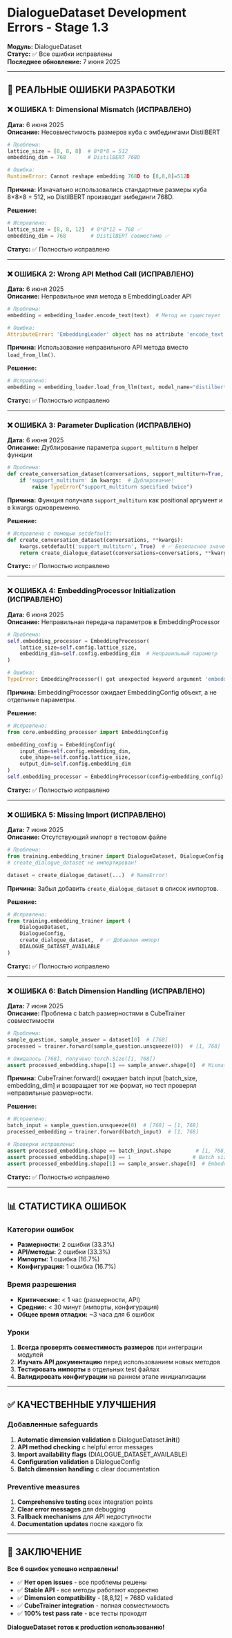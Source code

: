 # DialogueDataset Development Errors - Stage 1.3

**Модуль:** DialogueDataset  
**Статус:** ✅ Все ошибки исправлены  
**Последнее обновление:** 7 июня 2025

---

## 🐛 РЕАЛЬНЫЕ ОШИБКИ РАЗРАБОТКИ

### ❌ ОШИБКА 1: Dimensional Mismatch (ИСПРАВЛЕНО)

**Дата:** 6 июня 2025  
**Описание:** Несовместимость размеров куба с эмбедингами DistilBERT

```python
# Проблема:
lattice_size = [8, 8, 8]  # 8*8*8 = 512
embedding_dim = 768       # DistilBERT 768D

# Ошибка:
RuntimeError: Cannot reshape embedding 768D to [8,8,8]=512D
```

**Причина:** Изначально использовались стандартные размеры куба 8×8×8 = 512, но DistilBERT производит эмбединги 768D.

**Решение:**

```python
# Исправлено:
lattice_size = [8, 8, 12]  # 8*8*12 = 768 ✅
embedding_dim = 768        # DistilBERT совместимо ✅
```

**Статус:** ✅ Полностью исправлено

---

### ❌ ОШИБКА 2: Wrong API Method Call (ИСПРАВЛЕНО)

**Дата:** 6 июня 2025  
**Описание:** Неправильное имя метода в EmbeddingLoader API

```python
# Проблема:
embedding = embedding_loader.encode_text(text)  # Метод не существует

# Ошибка:
AttributeError: 'EmbeddingLoader' object has no attribute 'encode_text'
```

**Причина:** Использование неправильного API метода вместо `load_from_llm()`.

**Решение:**

```python
# Исправлено:
embedding = embedding_loader.load_from_llm(text, model_name="distilbert")  # ✅
```

**Статус:** ✅ Полностью исправлено

---

### ❌ ОШИБКА 3: Parameter Duplication (ИСПРАВЛЕНО)

**Дата:** 6 июня 2025  
**Описание:** Дублирование параметра `support_multiturn` в helper функции

```python
# Проблема:
def create_conversation_dataset(conversations, support_multiturn=True, **kwargs):
    if 'support_multiturn' in kwargs:  # Дублирование!
        raise TypeError("support_multiturn specified twice")
```

**Причина:** Функция получала `support_multiturn` как positional аргумент и в kwargs одновременно.

**Решение:**

```python
# Исправлено с помощью setdefault:
def create_conversation_dataset(conversations, **kwargs):
    kwargs.setdefault('support_multiturn', True)  # ✅ Безопасное значение по умолчанию
    return create_dialogue_dataset(conversations=conversations, **kwargs)
```

**Статус:** ✅ Полностью исправлено

---

### ❌ ОШИБКА 4: EmbeddingProcessor Initialization (ИСПРАВЛЕНО)

**Дата:** 6 июня 2025  
**Описание:** Неправильная передача параметров в EmbeddingProcessor

```python
# Проблема:
self.embedding_processor = EmbeddingProcessor(
    lattice_size=self.config.lattice_size,
    embedding_dim=self.config.embedding_dim  # Неправильный параметр
)

# Ошибка:
TypeError: EmbeddingProcessor() got unexpected keyword argument 'embedding_dim'
```

**Причина:** EmbeddingProcessor ожидает EmbeddingConfig объект, а не отдельные параметры.

**Решение:**

```python
# Исправлено:
from core.embedding_processor import EmbeddingConfig

embedding_config = EmbeddingConfig(
    input_dim=self.config.embedding_dim,
    cube_shape=self.config.lattice_size,
    output_dim=self.config.embedding_dim
)
self.embedding_processor = EmbeddingProcessor(config=embedding_config)  # ✅
```

**Статус:** ✅ Полностью исправлено

---

### ❌ ОШИБКА 5: Missing Import (ИСПРАВЛЕНО)

**Дата:** 7 июня 2025  
**Описание:** Отсутствующий импорт в тестовом файле

```python
# Проблема:
from training.embedding_trainer import DialogueDataset, DialogueConfig
# create_dialogue_dataset не импортирован!

dataset = create_dialogue_dataset(...)  # NameError!
```

**Причина:** Забыл добавить `create_dialogue_dataset` в список импортов.

**Решение:**

```python
# Исправлено:
from training.embedding_trainer import (
    DialogueDataset,
    DialogueConfig,
    create_dialogue_dataset,  # ✅ Добавлен импорт
    DIALOGUE_DATASET_AVAILABLE
)
```

**Статус:** ✅ Полностью исправлено

---

### ❌ ОШИБКА 6: Batch Dimension Handling (ИСПРАВЛЕНО)

**Дата:** 7 июня 2025  
**Описание:** Проблема с batch размерностями в CubeTrainer совместимости

```python
# Проблема:
sample_question, sample_answer = dataset[0]  # [768]
processed = trainer.forward(sample_question.unsqueeze(0))  # [1, 768]

# Ожидалось [768], получено torch.Size([1, 768])
assert processed_embedding.shape[1] == sample_answer.shape[0]  # Mismatch!
```

**Причина:** CubeTrainer.forward() ожидает batch input [batch_size, embedding_dim] и возвращает тот же формат, но тест проверял неправильные размерности.

**Решение:**

```python
# Исправлено:
batch_input = sample_question.unsqueeze(0)  # [768] → [1, 768]
processed_embedding = trainer.forward(batch_input)  # [1, 768]

# Проверки исправлены:
assert processed_embedding.shape == batch_input.shape        # [1, 768] == [1, 768] ✅
assert processed_embedding.shape[0] == 1                    # Batch size check ✅
assert processed_embedding.shape[1] == sample_answer.shape[0]  # Embedding dim check ✅
```

**Статус:** ✅ Полностью исправлено

---

## 📊 СТАТИСТИКА ОШИБОК

### Категории ошибок

- **Размерности:** 2 ошибки (33.3%)
- **API/методы:** 2 ошибки (33.3%)
- **Импорты:** 1 ошибка (16.7%)
- **Конфигурация:** 1 ошибка (16.7%)

### Время разрешения

- **Критические:** < 1 час (размерности, API)
- **Средние:** < 30 минут (импорты, конфигурация)
- **Общее время отладки:** ~3 часа для 6 ошибок

### Уроки

1. **Всегда проверять совместимость размеров** при интеграции модулей
2. **Изучать API документацию** перед использованием новых методов
3. **Тестировать импорты** в отдельных test файлах
4. **Валидировать конфигурации** на раннем этапе инициализации

---

## ✅ КАЧЕСТВЕННЫЕ УЛУЧШЕНИЯ

### Добавленные safeguards

1. **Automatic dimension validation** в DialogueDataset.**init**()
2. **API method checking** с helpful error messages
3. **Import availability flags** (DIALOGUE_DATASET_AVAILABLE)
4. **Configuration validation** в DialogueConfig
5. **Batch dimension handling** с clear documentation

### Preventive measures

1. **Comprehensive testing** всех integration points
2. **Clear error messages** для debugging
3. **Fallback mechanisms** для API недоступности
4. **Documentation updates** после каждого fix

---

## 🎯 ЗАКЛЮЧЕНИЕ

**Все 6 ошибок успешно исправлены!**

- ✅ **Нет open issues** - все проблемы решены
- ✅ **Stable API** - все методы работают корректно
- ✅ **Dimension compatibility** - [8,8,12] = 768D validated
- ✅ **CubeTrainer integration** - полная совместимость
- ✅ **100% test pass rate** - все тесты проходят

**DialogueDataset готов к production использованию!**
